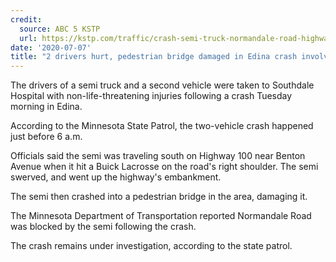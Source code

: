 ```yaml
---
credit:
  source: ABC 5 KSTP
  url: https://kstp.com/traffic/crash-semi-truck-normandale-road-highway-100-edina/5784645/
date: '2020-07-07'
title: "2 drivers hurt, pedestrian bridge damaged in Edina crash involving semi"
---
```

The drivers of a semi truck and a second vehicle were taken to Southdale Hospital with non-life-threatening injuries following a crash Tuesday morning in Edina.

According to the Minnesota State Patrol, the two-vehicle crash happened just before 6 a.m.

Officials said the semi was traveling south on Highway 100 near Benton Avenue when it hit a Buick Lacrosse on the road's right shoulder. The semi swerved, and went up the highway's embankment.

The semi then crashed into a pedestrian bridge in the area, damaging it.

The Minnesota Department of Transportation reported Normandale Road was blocked by the semi following the crash.

The crash remains under investigation, according to the state patrol.
